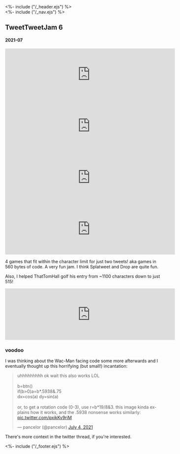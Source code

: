 <!DOCTYPE html>
<html>
<head>
<%- include ("/_header.ejs") %>
</head>
<body>
<div class="wrapper">
<%- include ("/_nav.ejs") %>
<section class="main-content">
<h1 class="post-title">TweetTweetJam 6</h1>
<h4 class="post-meta">2021-07</h4>

<iframe frameborder="0" src="https://itch.io/embed/1111377?bg_color=8ecc74&amp;fg_color=291814&amp;link_color=e0964c&amp;border_color=f2cfb8" width="552" height="167"><a href="https://pancelor.itch.io/splatweet">splatweet by pancelor</a></iframe>
<iframe frameborder="0" src="https://itch.io/embed/1101603?bg_color=8ecc74&amp;fg_color=291814&amp;link_color=e0964c&amp;border_color=f2cfb8" width="552" height="167"><a href="https://pancelor.itch.io/drop-ttj6">drop by pancelor</a></iframe>
<iframe frameborder="0" src="https://itch.io/embed/1111390?bg_color=8ecc74&amp;fg_color=291814&amp;link_color=e0964c&amp;border_color=f2cfb8" width="552" height="167"><a href="https://pancelor.itch.io/hearts-ttj6">hearts by pancelor</a></iframe>
<iframe frameborder="0" src="https://itch.io/embed/1101589?bg_color=8ecc74&amp;fg_color=291814&amp;link_color=e0964c&amp;border_color=f2cfb8" width="552" height="167"><a href="https://pancelor.itch.io/frog-ttj6">frog by pancelor</a></iframe>

4 games that fit within the character limit for just two tweets! aka games in 560 bytes of code. A very fun jam. I think Splatweet and Drop are quite fun.

Also, I helped ThatTomHall golf his entry from \~1100 characters down to just 515!

<iframe src="https://itch.io/embed/1111209?bg_color=8ecc74&amp;fg_color=291814&amp;link_color=e0964c&amp;border_color=f2cfb8" height="167" width="552" frameborder="0"><a href="https://thattomhall.itch.io/wac-man-ate-too-much">Wac-Man Ate Too Much! by ThatTomHall</a></iframe>

### voodoo

I was thinking about the Wac-Man facing code some more afterwards and I eventually thought up this horrifying (but small!) incantation:

<blockquote class="twitter-tweet"><p lang="en" dir="ltr">uhhhhhhhhh ok wait this also works LOL<br><br>b=btn()<br>if(b&gt;0)a=b*.5938&amp;.75<br>dx=cos(a) dy=sin(a)<br><br>or, to get a rotation code (0-3), use r=b*19/8&amp;3. this image kinda explains how it works, and the .5938 nonsense works similarly: <a href="https://t.co/pxikKv9riM">pic.twitter.com/pxikKv9riM</a></p>&mdash; pancelor (@pancelor) <a href="https://twitter.com/pancelor/status/1411553720051986433?ref_src=twsrc%5Etfw">July 4, 2021</a></blockquote> <script async src="https://platform.twitter.com/widgets.js" charset="utf-8"></script>

There's more context in the twitter thread, if you're interested.

</section>
<%- include ("/_footer.ejs") %>
</body>
</html>
